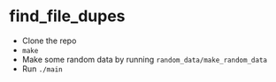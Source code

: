 # find_file_dupes

- Clone the repo
- `make`
- Make some random data by running `random_data/make_random_data`
- Run `./main`
